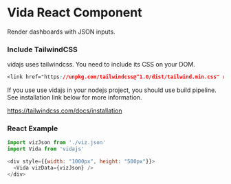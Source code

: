 Vida React Component
===

Render dashboards with JSON inputs.

### Include TailwindCSS

vidajs uses tailwindcss. You need to include its CSS on your DOM.

```css
<link href="https://unpkg.com/tailwindcss@^1.0/dist/tailwind.min.css" rel="stylesheet">
```

If you use use vidajs in your nodejs project, you should use build pipeline. See installation link below for more information.

https://tailwindcss.com/docs/installation

### React Example

```javascript
import vizJson from './viz.json'
import Vida from 'vidajs'

<div style={{width: "1000px", height: "500px"}}>
  <Vida vizData={vizJson} />
</div>
```
